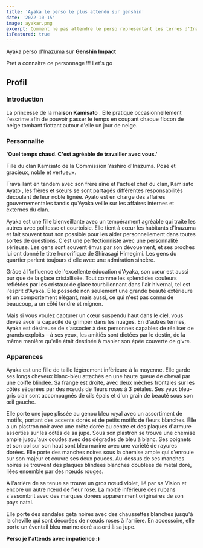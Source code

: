 ```yaml
---
title: 'Ayaka le perso le plus attendu sur genshin'
date: '2022-10-15'
image: ayakar.png
excerpt: Comment ne pas attendre le perso representant les terres d'Inazuma la terre representant le japon.
isFeatured: true
---
```


Ayaka perso d'Inazuma sur **Genshin Impact**

Pret a connaitre ce personnage !!! Let's go

## Profil

### Introduction

La princesse de la **maison Kamisato** . Elle pratique occasionnellement l'escrime afin de pouvoir passer le temps en coupant chaque flocon de neige tombant flottant autour d'elle un jour de neige.

### Personnalite

**'Quel temps chaud. C'est agréable de travailler avec vous.'**

Fille du clan Kamisato de la Commission Yashiro d'Inazuma. Posé et gracieux, noble et vertueux.

Travaillant en tandem avec son frère aîné et l'actuel chef du clan, Kamisato Ayato , les frères et sœurs se sont partagés différentes responsabilités découlant de leur noble lignée. Ayato est en charge des affaires gouvernementales tandis qu'Ayaka veille sur les affaires internes et externes du clan.

Ayaka est une fille bienveillante avec un tempérament agréable qui traite les autres avec politesse et courtoisie. Elle tient à cœur les habitants d'Inazuma et fait souvent tout son possible pour les aider personnellement dans toutes sortes de questions. C'est une perfectionniste avec une personnalité sérieuse. Les gens sont souvent émus par son dévouement, et ses proches lui ont donné le titre honorifique de Shirasagi Himegimi. Les gens du quartier parlent toujours d'elle avec une admiration sincère.

Grâce à l'influence de l'excellente éducation d'Ayaka, son cœur est aussi pur que de la glace cristallisée. Tout comme les splendides couleurs reflétées par les cristaux de glace tourbillonnant dans l'air hivernal, tel est l'esprit d'Ayaka. Elle possède non seulement une grande beauté extérieure et un comportement élégant, mais aussi, ce qui n'est pas connu de beaucoup, a un côté tendre et mignon.

Mais si vous voulez capturer un cœur suspendu haut dans le ciel, vous devez avoir la capacité de grimper dans les nuages. En d'autres termes, Ayaka est désireuse de s'associer à des personnes capables de réaliser de grands exploits – à ses yeux, les amitiés sont dictées par le destin, de la même manière qu'elle était destinée à manier son épée couverte de givre.

### Apparences

Ayaka est une fille de taille légèrement inférieure à la moyenne. Elle garde ses longs cheveux blanc-bleu attachés en une haute queue de cheval par une coiffe blindée. Sa frange est droite, avec deux mèches frontales sur les côtés séparées par des nœuds de fleurs roses à 3 pétales. Ses yeux bleu-gris clair sont accompagnés de cils épais et d'un grain de beauté sous son œil gauche.

Elle porte une jupe plissée au genou bleu royal avec un assortiment de motifs, portant des accents dorés et de petits motifs de fleurs blanches. Elle a un plastron noir avec une crête dorée au centre et des plaques d'armure assorties sur les côtés de sa jupe. Sous son plastron se trouve une chemise ample jusqu'aux coudes avec des dégradés de bleu à blanc. Ses poignets et son col sur son haut sont bleu marine avec une variété de rayures dorées. Elle porte des manches noires sous la chemise ample qui s'enroule sur son majeur et couvre ses deux pouces. Au-dessus de ses manches noires se trouvent des plaques blindées blanches doublées de métal doré, liées ensemble par des nœuds rouges.

À l'arrière de sa tenue se trouve un gros nœud violet, lié par sa Vision et encore un autre nœud de fleur rose. La moitié inférieure des rubans s'assombrit avec des marques dorées apparemment originaires de son pays natal.

Elle porte des sandales geta noires avec des chaussettes blanches jusqu'à la cheville qui sont décorées de nœuds roses à l'arrière. En accessoire, elle porte un éventail bleu marine doré assorti à sa jupe.


**Perso je l'attends avec impatience :)**